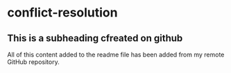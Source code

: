 # conflict-resolution

## This is a subheading cfreated on github

All of this content added to the readme file has been added from my remote GitHub repository.
